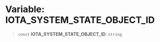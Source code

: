 # Variable: IOTA\_SYSTEM\_STATE\_OBJECT\_ID

> `const` **IOTA\_SYSTEM\_STATE\_OBJECT\_ID**: `string`
